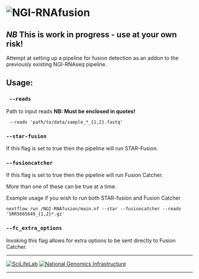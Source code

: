 # ![NGI-RNAfusion](https://raw.githubusercontent.com/SciLifeLab/NGI-RNAfusion/master/docs/images/NGI-RNAfusion_logo.png)

## *NB* This is work in progress - use at your own risk!

Attempt at setting up a pipeline for fusion detection as an addon to the previously existing NGI-RNAseq pipeline.

## Usage:
### ` --reads`
Path to input reads 
**NB: Must be enclosed in quotes!**
```
 --reads 'path/to/data/sample_*_{1,2}.fastq'
```

### `--star-fusion`
If this flag is set to true then the pipeline will run STAR-Fusion.

### `--fusioncatcher`

If this flag is set to true then the pipeline will run Fusion Catcher.

More than one of these can be true at a time. 

Example usage if you wish to run both STAR-fusion and Fusion Catcher   
```
nextflow run /NGI-RNAfusion/main.nf --star --fusioncatcher --reads 'SRR5665649_{1,2}*.gz'
```

### `--fc_extra_options`

Invoking this flag allows for extra options to be sent directly to Fusion Catcher. 

---

[![SciLifeLab](https://raw.githubusercontent.com/SciLifeLab/NGI-RNAfusion/master/docs/images/SciLifeLab_logo.png)](http://www.scilifelab.se/)
[![National Genomics Infrastructure](https://raw.githubusercontent.com/SciLifeLab/NGI-RNAfusion/master/docs/images/NGI_logo.png)](https://ngisweden.scilifelab.se/)

---
